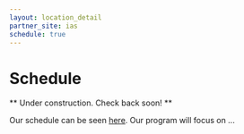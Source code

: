 ```yaml
---
layout: location_detail
partner_site: ias
schedule: true
---
```


# Schedule

** Under construction. Check back soon! **

Our schedule can be seen [here](https://www.google.com). Our program will focus on ...
